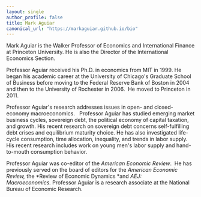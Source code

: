```yaml
---
layout: single
author_profile: false
title: Mark Aguiar
canonical_url: "https://markaguiar.github.io/bio"
---
```


Mark Aguiar is the Walker Professor of Economics and International
Finance at Princeton University.  He is also the Director of the International Economics Section.

Professor Aguiar received his Ph.D. in economics from MIT in 1999. He
began his academic career at the University of Chicago\'s Graduate
School of Business before moving to the Federal Reserve Bank of Boston
in 2004 and then to the University of Rochester in 2006.  He moved to
Princeton in 2011.

Professor Aguiar's research addresses issues in open- and closed-economy
macroeconomics.   Professor Aguiar has studied emerging market business
cycles, sovereign debt, the political economy of capital taxation, and
growth. His recent research on sovereign debt concerns self-fulfilling
debt crises and equilibrium maturity choice. He has also investigated
life-cycle consumption, time allocation, inequality, and trends in labor supply. His recent research includes work on young men's labor supply and hand-to-mouth consumption behavior.

Professor Aguiar was co-editor of the *American Economic Review*.  He
has previously served on the board of editors for the *American Economic
Review,* the *Review of Economic Dynamics *and *AEJ:
Macroeconomics.* Professor Aguiar is a research associate at the
National Bureau of Economic Research.
